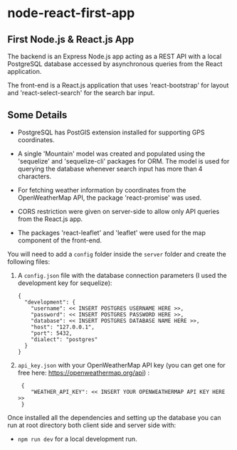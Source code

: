 # node-react-first-app
## First Node.js &amp; React.js App

The backend is an Express Node.js app acting as a REST API with a local PostgreSQL database accessed by asynchronous queries from the React application. 

The front-end is a React.js application that uses 'react-bootstrap' for layout and 'react-select-search' for the search bar input.

## Some Details

- PostgreSQL has PostGIS extension installed for supporting GPS coordinates.

- A single 'Mountain' model was created and populated using the 'sequelize' and 'sequelize-cli' packages for ORM. The model is used for querying the database whenever search input has more than 4 characters.

- For fetching weather information by coordinates from the OpenWeatherMap API, the package 'react-promise' was used.

- CORS restriction were given on server-side to allow only API queries from the React.js app.

- The packages 'react-leaflet' and 'leaflet' were used for the map component of the front-end.


You will need to add a `config` folder inside the `server` folder and create the following files:
 
1. A `config.json` file with the database connection parameters (I used the development key for sequelize):
    ```
    {
      "development": {
        "username": << INSERT POSTGRES USERNAME HERE >>,
        "password": << INSERT POSTGRES PASSWORD HERE >>,
        "database": << INSERT POSTGRES DATABASE NAME HERE >>,
        "host": "127.0.0.1",
        "port": 5432,
        "dialect": "postgres"
      }
    }
    ```
2. `api_key.json` with your OpenWeatherMap API key (you can get one for free here: https://openweathermap.org/api) :
    ```
     {
        "WEATHER_API_KEY": << INSERT YOUR OPENWEATHERMAP API KEY HERE >>
     }
    ```

Once installed all the dependencies and setting up the database you can run at root directory both client side and server side with:
- `npm run dev` for a local development run.


